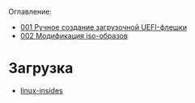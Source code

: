 Оглавление:

* [001 Ручное создание загрузочной UEFI-флешки](001_manual_uefi.md)
* [002 Модификация iso-образов](002_modify_iso.md)

# Загрузка

* [linux-insides](https://github.com/0xAX/linux-insides/blob/master/SUMMARY.md)
